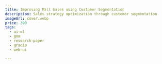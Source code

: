 ```yaml
---
title: Improving Mall Sales using Customer Segmentation
description: Sales strategy optimization through customer segmentation using clustering techniques.
imageUrl: cover.webp
price: 399
tags:
  - ai-ml 
  - gmm
  - research-paper
  - gradio
  - web-ui

---
```


